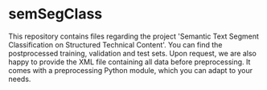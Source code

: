 # semSegClass

This repository contains files regarding the project 'Semantic Text Segment Classification on Structured Technical Content'. You can find the postprocessed training, validation and test sets. Upon request, we are also happy to provide the XML file containing all data before preprocessing. It comes with a preprocessing Python module, which you can adapt to your needs.
